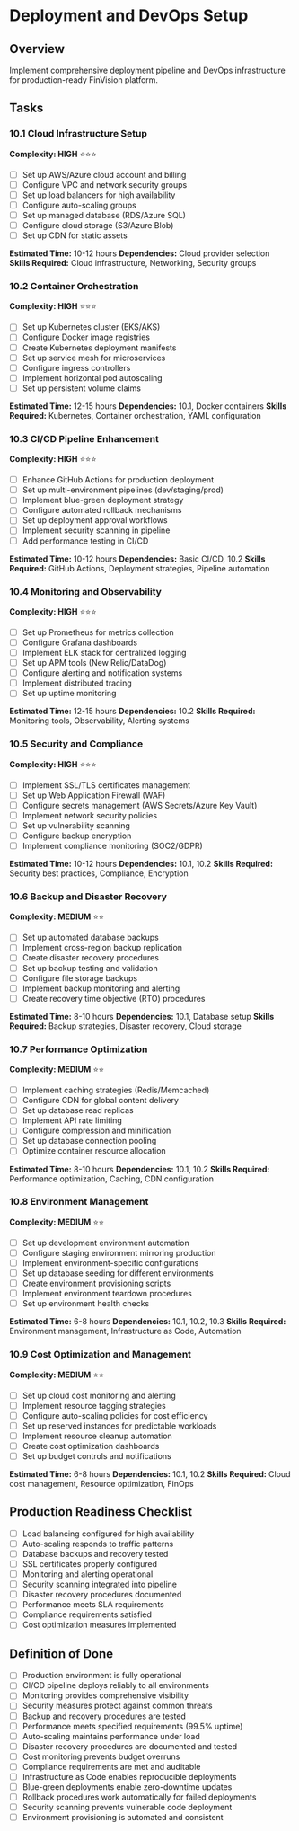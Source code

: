 # Deployment and DevOps Setup

## Overview
Implement comprehensive deployment pipeline and DevOps infrastructure for production-ready FinVision platform.

## Tasks

### 10.1 Cloud Infrastructure Setup
**Complexity: HIGH** ⭐⭐⭐
- [ ] Set up AWS/Azure cloud account and billing
- [ ] Configure VPC and network security groups
- [ ] Set up load balancers for high availability
- [ ] Configure auto-scaling groups
- [ ] Set up managed database (RDS/Azure SQL)
- [ ] Configure cloud storage (S3/Azure Blob)
- [ ] Set up CDN for static assets

**Estimated Time:** 10-12 hours
**Dependencies:** Cloud provider selection
**Skills Required:** Cloud infrastructure, Networking, Security groups

### 10.2 Container Orchestration
**Complexity: HIGH** ⭐⭐⭐
- [ ] Set up Kubernetes cluster (EKS/AKS)
- [ ] Configure Docker image registries
- [ ] Create Kubernetes deployment manifests
- [ ] Set up service mesh for microservices
- [ ] Configure ingress controllers
- [ ] Implement horizontal pod autoscaling
- [ ] Set up persistent volume claims

**Estimated Time:** 12-15 hours
**Dependencies:** 10.1, Docker containers
**Skills Required:** Kubernetes, Container orchestration, YAML configuration

### 10.3 CI/CD Pipeline Enhancement
**Complexity: HIGH** ⭐⭐⭐
- [ ] Enhance GitHub Actions for production deployment
- [ ] Set up multi-environment pipelines (dev/staging/prod)
- [ ] Implement blue-green deployment strategy
- [ ] Configure automated rollback mechanisms
- [ ] Set up deployment approval workflows
- [ ] Implement security scanning in pipeline
- [ ] Add performance testing in CI/CD

**Estimated Time:** 10-12 hours
**Dependencies:** Basic CI/CD, 10.2
**Skills Required:** GitHub Actions, Deployment strategies, Pipeline automation

### 10.4 Monitoring and Observability
**Complexity: HIGH** ⭐⭐⭐
- [ ] Set up Prometheus for metrics collection
- [ ] Configure Grafana dashboards
- [ ] Implement ELK stack for centralized logging
- [ ] Set up APM tools (New Relic/DataDog)
- [ ] Configure alerting and notification systems
- [ ] Implement distributed tracing
- [ ] Set up uptime monitoring

**Estimated Time:** 12-15 hours
**Dependencies:** 10.2
**Skills Required:** Monitoring tools, Observability, Alerting systems

### 10.5 Security and Compliance
**Complexity: HIGH** ⭐⭐⭐
- [ ] Implement SSL/TLS certificates management
- [ ] Set up Web Application Firewall (WAF)
- [ ] Configure secrets management (AWS Secrets/Azure Key Vault)
- [ ] Implement network security policies
- [ ] Set up vulnerability scanning
- [ ] Configure backup encryption
- [ ] Implement compliance monitoring (SOC2/GDPR)

**Estimated Time:** 10-12 hours
**Dependencies:** 10.1, 10.2
**Skills Required:** Security best practices, Compliance, Encryption

### 10.6 Backup and Disaster Recovery
**Complexity: MEDIUM** ⭐⭐
- [ ] Set up automated database backups
- [ ] Implement cross-region backup replication
- [ ] Create disaster recovery procedures
- [ ] Set up backup testing and validation
- [ ] Configure file storage backups
- [ ] Implement backup monitoring and alerting
- [ ] Create recovery time objective (RTO) procedures

**Estimated Time:** 8-10 hours
**Dependencies:** 10.1, Database setup
**Skills Required:** Backup strategies, Disaster recovery, Cloud storage

### 10.7 Performance Optimization
**Complexity: MEDIUM** ⭐⭐
- [ ] Implement caching strategies (Redis/Memcached)
- [ ] Configure CDN for global content delivery
- [ ] Set up database read replicas
- [ ] Implement API rate limiting
- [ ] Configure compression and minification
- [ ] Set up database connection pooling
- [ ] Optimize container resource allocation

**Estimated Time:** 8-10 hours
**Dependencies:** 10.1, 10.2
**Skills Required:** Performance optimization, Caching, CDN configuration

### 10.8 Environment Management
**Complexity: MEDIUM** ⭐⭐
- [ ] Set up development environment automation
- [ ] Configure staging environment mirroring production
- [ ] Implement environment-specific configurations
- [ ] Set up database seeding for different environments
- [ ] Create environment provisioning scripts
- [ ] Implement environment teardown procedures
- [ ] Set up environment health checks

**Estimated Time:** 6-8 hours
**Dependencies:** 10.1, 10.2, 10.3
**Skills Required:** Environment management, Infrastructure as Code, Automation

### 10.9 Cost Optimization and Management
**Complexity: MEDIUM** ⭐⭐
- [ ] Set up cloud cost monitoring and alerting
- [ ] Implement resource tagging strategies
- [ ] Configure auto-scaling policies for cost efficiency
- [ ] Set up reserved instances for predictable workloads
- [ ] Implement resource cleanup automation
- [ ] Create cost optimization dashboards
- [ ] Set up budget controls and notifications

**Estimated Time:** 6-8 hours
**Dependencies:** 10.1, 10.2
**Skills Required:** Cloud cost management, Resource optimization, FinOps

## Production Readiness Checklist
- [ ] Load balancing configured for high availability
- [ ] Auto-scaling responds to traffic patterns
- [ ] Database backups and recovery tested
- [ ] SSL certificates properly configured
- [ ] Monitoring and alerting operational
- [ ] Security scanning integrated into pipeline
- [ ] Disaster recovery procedures documented
- [ ] Performance meets SLA requirements
- [ ] Compliance requirements satisfied
- [ ] Cost optimization measures implemented

## Definition of Done
- [ ] Production environment is fully operational
- [ ] CI/CD pipeline deploys reliably to all environments
- [ ] Monitoring provides comprehensive visibility
- [ ] Security measures protect against common threats
- [ ] Backup and recovery procedures are tested
- [ ] Performance meets specified requirements (99.5% uptime)
- [ ] Auto-scaling maintains performance under load
- [ ] Disaster recovery procedures are documented and tested
- [ ] Cost monitoring prevents budget overruns
- [ ] Compliance requirements are met and auditable
- [ ] Infrastructure as Code enables reproducible deployments
- [ ] Blue-green deployments enable zero-downtime updates
- [ ] Rollback procedures work automatically for failed deployments
- [ ] Security scanning prevents vulnerable code deployment
- [ ] Environment provisioning is automated and consistent 